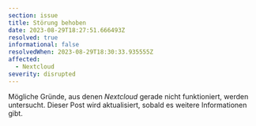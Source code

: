 ```yaml
---
section: issue
title: Störung behoben
date: 2023-08-29T18:27:51.666493Z
resolved: true
informational: false
resolvedWhen: 2023-08-29T18:30:33.935555Z
affected:
  - Nextcloud
severity: disrupted
---
```

Mögliche Gründe, aus denen *Nextcloud* gerade nicht funktioniert, werden untersucht. Dieser Post wird aktualisiert, sobald es weitere Informationen gibt.

        